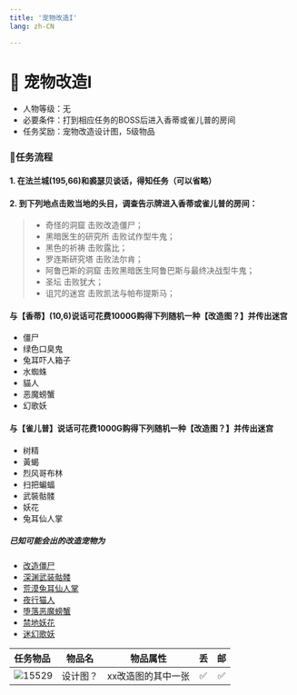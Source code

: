 ```yaml
---
title: '宠物改造I'
lang: zh-CN

---
```


<RouterBack />

# 🐾 宠物改造I

- 人物等级：无
- 必要条件：打到相应任务的BOSS后进入香蒂或雀儿普的房间
- 任务奖励：宠物改造设计图，5级物品

### 📝任务流程

#### 1. 在法兰城(195,66)和裘瑟贝谈话，得知任务（可以省略）

#### 2. 到下列地点击败当地的头目，调查告示牌进入香蒂或雀儿普的房间：
> - 奇怪的洞窟	击败改造僵尸；
> - 黑暗医生的研究所	击败试作型牛鬼；
> - 黑色的祈祷	击败露比；
> - 罗连斯研究塔	击败法尔肯；
> - 阿鲁巴斯的洞窟	击败黑暗医生阿鲁巴斯与最终决战型牛鬼；
> - 圣坛	击败犹大；
> - 诅咒的迷宫	击败凯法与帕布提斯马；

#### 与【香蒂】(10,6)说话可花费1000G购得下列随机一种【改造图？】并传出迷宫

- 僵尸
- 绿色口臭鬼
- 兔耳吓人箱子
- 水蜘蛛
- 貓人
- 恶魔螃蟹
- 幻歌妖

#### 与【雀儿普】说话可花费1000G购得下列随机一种【改造图？】并传出迷宫

- 树精
- 黃蝎
- 烈风哥布林
- 扫把蝙蝠
- 武裝骷髅
- 妖花
- 兔耳仙人掌

##### 已知可能会出的改造宠物为

- [改造僵尸](/pets/1022)
- [深渊武装骷髅](/pets/1030)
- [荒漠兔耳仙人掌](/pets/1091)
- [夜行猫人](/pets/1004)
- [堕落恶魔螃蟹](/pets/1125)
- [禁地妖花](/pets/1083)
- [迷幻歌妖](/pets/1155)


| 任务物品 | 物品名 | 物品属性 | 丢 | 邮 |
| :---- |:-------------:|:-------------:|:-------------:|:-------------:|
| ![15529](https://user-images.githubusercontent.com/78347270/117288988-129d4400-aea7-11eb-84f1-6b7943b1b516.gif) |  设计图？  |  xx改造图的其中一张  |  ✅  |  ✅  |



